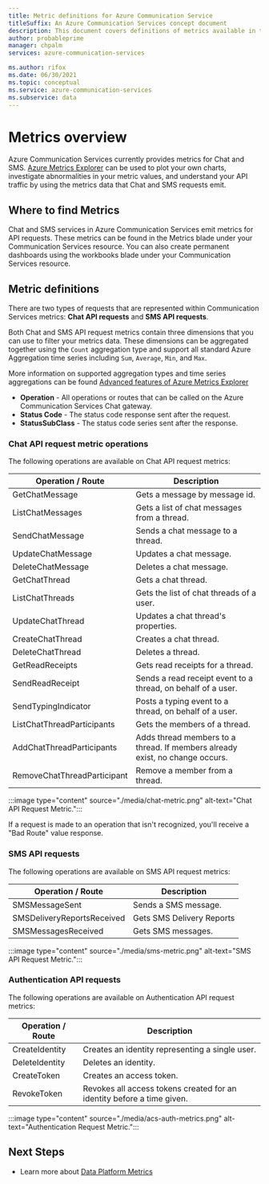 ```yaml
---
title: Metric definitions for Azure Communication Service
titleSuffix: An Azure Communication Services concept document
description: This document covers definitions of metrics available in the Azure portal.
author: probableprime
manager: chpalm
services: azure-communication-services

ms.author: rifox
ms.date: 06/30/2021
ms.topic: conceptual
ms.service: azure-communication-services
ms.subservice: data
---
```

# Metrics overview

Azure Communication Services currently provides metrics for Chat and SMS. [Azure Metrics Explorer](../../azure-monitor/essentials/metrics-getting-started.md) can be used to plot your own charts, investigate abnormalities in your metric values, and understand your API traffic by using the metrics data that Chat and SMS requests emit.

## Where to find Metrics

Chat and SMS services in Azure Communication Services emit metrics for API requests. These metrics can be found in the Metrics blade under your Communication Services resource. You can also create permanent dashboards using the workbooks blade under your Communication Services resource.

## Metric definitions

There are two types of requests that are represented within Communication Services metrics: **Chat API requests** and **SMS API requests**.

Both Chat and SMS API request metrics contain three dimensions that you can use to filter your metrics data. These dimensions can be aggregated together using the `Count` aggregation type and support all standard Azure Aggregation time series including `Sum`, `Average`, `Min`, and `Max`.

More information on supported aggregation types and time series aggregations can be found [Advanced features of Azure Metrics Explorer](../../azure-monitor/essentials/metrics-charts.md#aggregation)

- **Operation** - All operations or routes that can be called on the Azure Communication Services Chat gateway.
- **Status Code** - The status code response sent after the request.
- **StatusSubClass** - The status code series sent after the response. 


### Chat API request metric operations

The following operations are available on Chat API request metrics:

| Operation / Route    | Description                                                                                    |
| -------------------- | ---------------------------------------------------------------------------------------------- |
| GetChatMessage       | Gets a message by message id. |
| ListChatMessages     | Gets a list of chat messages from a thread. |
| SendChatMessage      | Sends a chat message to a thread. |
| UpdateChatMessage    | Updates a chat message. |
| DeleteChatMessage    | Deletes a chat message. |
| GetChatThread        | Gets a chat thread. |
| ListChatThreads      | Gets the list of chat threads of a user. |
| UpdateChatThread     | Updates a chat thread's properties. |
| CreateChatThread     | Creates a chat thread. |
| DeleteChatThread     | Deletes a thread. |
| GetReadReceipts      | Gets read receipts for a thread. |
| SendReadReceipt      | Sends a read receipt event to a thread, on behalf of a user. |
| SendTypingIndicator           | Posts a typing event to a thread, on behalf of a user. |
| ListChatThreadParticipants    | Gets the members of a thread. |
| AddChatThreadParticipants     | Adds thread members to a thread. If members already exist, no change occurs. |
| RemoveChatThreadParticipant   | Remove a member from a thread. |

:::image type="content" source="./media/chat-metric.png" alt-text="Chat API Request Metric.":::

If a request is made to an operation that isn't recognized, you'll receive a "Bad Route" value response.

### SMS API requests

The following operations are available on SMS API request metrics:

| Operation / Route    | Description                                                                                    |
| -------------------- | ---------------------------------------------------------------------------------------------- |
| SMSMessageSent       | Sends a SMS message. |
| SMSDeliveryReportsReceived     | Gets SMS Delivery Reports |
| SMSMessagesReceived      | Gets SMS messages. |


:::image type="content" source="./media/sms-metric.png" alt-text="SMS API Request Metric.":::

### Authentication API requests

The following operations are available on Authentication API request metrics:

| Operation / Route    | Description                                                                                    |
| -------------------- | ---------------------------------------------------------------------------------------------- |
| CreateIdentity       | Creates an identity representing a single user. |
| DeleteIdentity       | Deletes an identity. |
| CreateToken          | Creates an access token. |
| RevokeToken          | Revokes all access tokens created for an identity before a time given. |

:::image type="content" source="./media/acs-auth-metrics.png" alt-text="Authentication Request Metric.":::

## Next Steps

- Learn more about [Data Platform Metrics](../../azure-monitor/essentials/data-platform-metrics.md)
